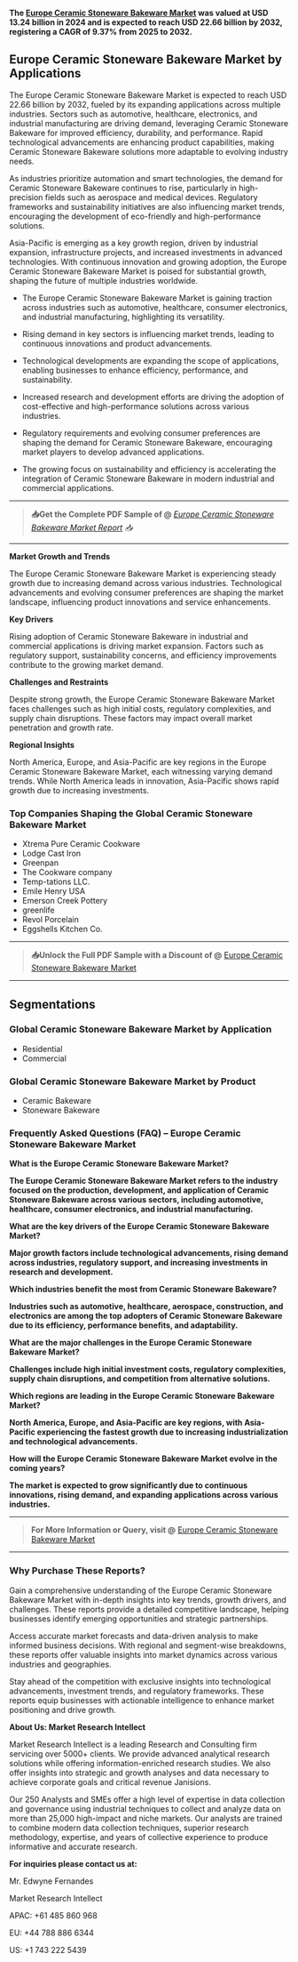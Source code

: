 <p><strong>The <a href="https://www.marketresearchintellect.com/download-sample/?rid=266098&amp;utm_source=Pulse-April-Europe&amp;utm_medium=852">Europe Ceramic Stoneware Bakeware Market</a> was valued at USD 13.24 billion in 2024 and is expected to reach USD 22.66 billion by 2032, registering a CAGR of 9.37% from 2025 to 2032.</strong></p><h2>Europe Ceramic Stoneware Bakeware Market by Applications&nbsp;</h2><p><p>The Europe Ceramic Stoneware Bakeware Market is expected to reach USD 22.66 billion by 2032, fueled by its expanding applications across multiple industries. Sectors such as automotive, healthcare, electronics, and industrial manufacturing are driving demand, leveraging Ceramic Stoneware Bakeware for improved efficiency, durability, and performance. Rapid technological advancements are enhancing product capabilities, making Ceramic Stoneware Bakeware solutions more adaptable to evolving industry needs.</p><p>As industries prioritize automation and smart technologies, the demand for Ceramic Stoneware Bakeware continues to rise, particularly in high-precision fields such as aerospace and medical devices. Regulatory frameworks and sustainability initiatives are also influencing market trends, encouraging the development of eco-friendly and high-performance solutions.</p><p>Asia-Pacific is emerging as a key growth region, driven by industrial expansion, infrastructure projects, and increased investments in advanced technologies. With continuous innovation and growing adoption, the Europe Ceramic Stoneware Bakeware Market is poised for substantial growth, shaping the future of multiple industries worldwide.</p></p><ul><li><p>The Europe Ceramic Stoneware Bakeware Market is gaining traction across industries such as automotive, healthcare, consumer electronics, and industrial manufacturing, highlighting its versatility.</p></li><li><p>Rising demand in key sectors is influencing market trends, leading to continuous innovations and product advancements.</p></li><li><p>Technological developments are expanding the scope of applications, enabling businesses to enhance efficiency, performance, and sustainability.</p></li><li><p>Increased research and development efforts are driving the adoption of cost-effective and high-performance solutions across various industries.</p></li><li><p>Regulatory requirements and evolving consumer preferences are shaping the demand for Ceramic Stoneware Bakeware, encouraging market players to develop advanced applications.</p></li><li><p>The growing focus on sustainability and efficiency is accelerating the integration of Ceramic Stoneware Bakeware in modern industrial and commercial applications.</p></li></ul><hr /><blockquote><p><strong><span class="font-[700]">📥Get the Complete PDF Sample of @ </span></strong><em><span class="font-[700]"><a href="https://www.marketresearchintellect.com/download-sample/?rid=266098&amp;utm_source=Pulse-April-Europe&amp;utm_medium=852" target="_blank" data-tracking-control-name="article-ssr-frontend-pulse_little-text-block" data-tracking-will-navigate="" data-test-link="">Europe Ceramic Stoneware Bakeware Market Report</a>&nbsp;📥</span></em></p></blockquote><hr /><p class="" data-start="77" data-end="360"><strong data-start="77" data-end="105">Market Growth and Trends</strong></p><p class="" data-start="77" data-end="360">The Europe Ceramic Stoneware Bakeware Market is experiencing steady growth due to increasing demand across various industries. Technological advancements and evolving consumer preferences are shaping the market landscape, influencing product innovations and service enhancements.</p><p class="" data-start="362" data-end="606"><strong data-start="362" data-end="377">Key Drivers</strong></p><p class="" data-start="362" data-end="606">Rising adoption of Ceramic Stoneware Bakeware in industrial and commercial applications is driving market expansion. Factors such as regulatory support, sustainability concerns, and efficiency improvements contribute to the growing market demand.</p><p class="" data-start="608" data-end="849"><strong data-start="608" data-end="637">Challenges and Restraints</strong></p><p class="" data-start="608" data-end="849">Despite strong growth, the Europe Ceramic Stoneware Bakeware Market faces challenges such as high initial costs, regulatory complexities, and supply chain disruptions. These factors may impact overall market penetration and growth rate.</p><p class="" data-start="851" data-end="1095"><strong data-start="851" data-end="872">Regional Insights</strong></p><p class="" data-start="851" data-end="1095">North America, Europe, and Asia-Pacific are key regions in the Europe Ceramic Stoneware Bakeware Market, each witnessing varying demand trends. While North America leads in innovation, Asia-Pacific shows rapid growth due to increasing investments.</p><p><h3>Top Companies Shaping the Global Ceramic Stoneware Bakeware Market </h3><ul><li>Xtrema Pure Ceramic Cookware</li><li>Lodge Cast Iron</li><li>Greenpan</li><li>The Cookware company</li><li>Temp-tations LLC.</li><li>Emile Henry USA</li><li>Emerson Creek Pottery</li><li>greenlife</li><li>Revol Porcelain</li><li>Eggshells Kitchen Co.</li></ul></p><hr /><blockquote><p><strong>📥Unlock the Full PDF Sample with a Discount of @</strong> <a href="https://www.marketresearchintellect.com/ask-for-discount/?rid=266098&amp;utm_source=Pulse-April-Europe&amp;utm_medium=852">Europe Ceramic Stoneware Bakeware Market</a></p></blockquote><hr /><p><h2>Segmentations</h2><h3>Global Ceramic Stoneware Bakeware Market by Application</h3><ul><li>Residential</li><li>Commercial</li></ul><h3>Global Ceramic Stoneware Bakeware Market by Product</h3><ul><li>Ceramic Bakeware</li><li>Stoneware Bakeware</li></ul></p><h3><strong>Frequently Asked Questions (FAQ) &ndash; Europe Ceramic Stoneware Bakeware Market</strong></h3><p><strong>What is the Europe Ceramic Stoneware Bakeware Market?</strong></p><p><strong>The Europe Ceramic Stoneware Bakeware Market refers to the industry focused on the production, development, and application of Ceramic Stoneware Bakeware across various sectors, including automotive, healthcare, consumer electronics, and industrial manufacturing.</strong></p><p><strong>What are the key drivers of the Europe Ceramic Stoneware Bakeware Market?</strong></p><p><strong>Major growth factors include technological advancements, rising demand across industries, regulatory support, and increasing investments in research and development.</strong></p><p><strong>Which industries benefit the most from Ceramic Stoneware Bakeware?</strong></p><p><strong>Industries such as automotive, healthcare, aerospace, construction, and electronics are among the top adopters of Ceramic Stoneware Bakeware due to its efficiency, performance benefits, and adaptability.</strong></p><p><strong>What are the major challenges in the Europe Ceramic Stoneware Bakeware Market?</strong></p><p><strong>Challenges include high initial investment costs, regulatory complexities, supply chain disruptions, and competition from alternative solutions.</strong></p><p><strong>Which regions are leading in the Europe Ceramic Stoneware Bakeware Market?</strong></p><p><strong>North America, Europe, and Asia-Pacific are key regions, with Asia-Pacific experiencing the fastest growth due to increasing industrialization and technological advancements.</strong></p><p><strong>How will the Europe Ceramic Stoneware Bakeware Market evolve in the coming years?</strong></p><p><strong>The market is expected to grow significantly due to continuous innovations, rising demand, and expanding applications across various industries.</strong></p><hr /><blockquote><p><span class="font-[700]"><strong>For More Information or Query, visit&nbsp;@</strong>&nbsp;</span><span class="font-[700]"><a href="https://www.marketresearchintellect.com/product/global-ceramic-stoneware-bakeware-market-size-and-forecast/?utm_source=Linkedin&utm_medium=852" target="_blank" data-tracking-control-name="article-ssr-frontend-pulse_little-text-block" data-tracking-will-navigate="" data-test-link="">Europe Ceramic Stoneware Bakeware Market</a></span></p></blockquote><hr /><h3><strong data-start="0" data-end="31">Why Purchase These Reports?</strong></h3><p class="" data-start="35" data-end="297">Gain a comprehensive understanding of the Europe Ceramic Stoneware Bakeware Market with in-depth insights into key trends, growth drivers, and challenges. These reports provide a detailed competitive landscape, helping businesses identify emerging opportunities and strategic partnerships.</p><p class="" data-start="299" data-end="540">Access accurate market forecasts and data-driven analysis to make informed business decisions. With regional and segment-wise breakdowns, these reports offer valuable insights into market dynamics across various industries and geographies.</p><p class="" data-start="542" data-end="784">Stay ahead of the competition with exclusive insights into technological advancements, investment trends, and regulatory frameworks. These reports equip businesses with actionable intelligence to enhance market positioning and drive growth.</p><p><strong><span class="font-[700]">About Us: Market Research Intellect</span></strong></p><p><span class="">Market Research Intellect is a leading Research and Consulting firm servicing over 5000+ clients. We provide advanced analytical research solutions while offering information-enriched research studies.&nbsp;</span>We also offer insights into strategic and growth analyses and data necessary to achieve corporate goals and critical revenue Janisions.</p><p><span class="">Our 250 Analysts and SMEs offer a high level of expertise in data collection and governance using industrial techniques to collect and analyze data on more than 25,000 high-impact and niche markets. Our analysts are trained to combine modern data collection techniques, superior research methodology, expertise, and years of collective experience to produce informative and accurate research.</span></p><p><strong>For inquiries please contact us at:</strong></p><p>Mr. Edwyne Fernandes</p><p>Market Research Intellect</p><p>APAC: +61 485 860 968</p><p>EU: +44 788 886 6344</p><p>US: +1 743 222 5439</p>